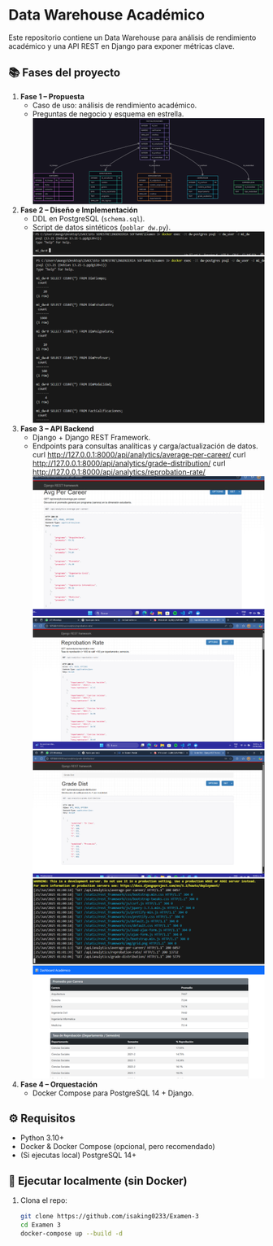 # Data Warehouse Académico

Este repositorio contiene un Data Warehouse para análisis de rendimiento académico y una API REST en Django para exponer métricas clave.

## 📚 Fases del proyecto

1. **Fase 1 – Propuesta**  
   - Caso de uso: análisis de rendimiento académico.  
   - Preguntas de negocio y esquema en estrella.  
   ![Diagrama estrella](capturas/img0.png)
2. **Fase 2 – Diseño e Implementación**  
   - DDL en PostgreSQL (`schema.sql`).  
   - Script de datos sintéticos (`poblar_dw.py`).  
   ![Instalaciones](capturas/img1.png)
   ![Poblar database](capturas/img2.png)
3. **Fase 3 – API Backend**  
   - Django + Django REST Framework.  
   - Endpoints para consultas analíticas y carga/actualización de datos.
        curl http://127.0.0.1:8000/api/analytics/average-per-career/
        curl http://127.0.0.1:8000/api/analytics/grade-distribution/
        curl http://127.0.0.1:8000/api/analytics/reprobation-rate/
   ![Endpoint 1](capturas/img3.1.png) 
   ![Endpoint 2](capturas/img3.2.png)
   ![Endpoint 3](capturas/img3.3.png)
   ![Terminal](capturas/img3.4.png)
   ![Frontend](capturas/img3.5.png)
4. **Fase 4 – Orquestación**  
   - Docker Compose para PostgreSQL 14 + Django.

## ⚙️ Requisitos

- Python 3.10+  
- Docker & Docker Compose (opcional, pero recomendado)  
- (Si ejecutas local) PostgreSQL 14+  

## 🚀 Ejecutar localmente (sin Docker)

1. Clona el repo:
   ```bash
   git clone https://github.com/isaking0233/Examen-3
   cd Examen 3
   docker-compose up --build -d

